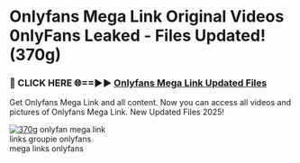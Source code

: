 # Onlyfans Mega Link Original Videos 0nlyFans Leaked - Files Updated! (370g)

<h3>🔴 CLICK HERE 🌐==►► <a href="https://tinyurl.com/2wckxsce" rel="nofollow">Onlyfans Mega Link Updated Files</a></h3>

Get Onlyfans Mega Link and all content. Now you can access all videos and pictures of Onlyfans Mega Link. New Updated Files 2025!

[![370g](https://i.imgur.com/AFduVYN.gif)](https://tinyurl.com/2wckxsce)
onlyfan mega link<br>
links groupie onlyfans<br>
mega links onlyfans